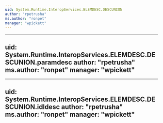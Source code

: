 ```yaml
---
uid: System.Runtime.InteropServices.ELEMDESC.DESCUNION
author: "rpetrusha"
ms.author: "ronpet"
manager: "wpickett"
---
```


---
uid: System.Runtime.InteropServices.ELEMDESC.DESCUNION.paramdesc
author: "rpetrusha"
ms.author: "ronpet"
manager: "wpickett"
---

---
uid: System.Runtime.InteropServices.ELEMDESC.DESCUNION.idldesc
author: "rpetrusha"
ms.author: "ronpet"
manager: "wpickett"
---
